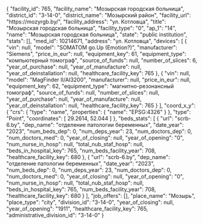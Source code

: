 {
    "facility_id": 765,
    "facility_name": "Мозырская городская больница",
    "district_id": "3-14-0",
    "district_name": "Мозырский район",
    "facility_url": "https:\/\/mozyrgb.by\/",
    "facility_address": "ул. Котловца",
    "title": "Мозырская городская больница",
    "facility_type": "0",
    "ap_1": "14",
    "name": "Мозырская городская больница",
    "state": "public institution",
    "stats": [],
    "med_id": 10214671,
    "address": "ул. Котловца",
    "devices": [
        {
            "vin": null,
            "model": "SOMATOM go.Up (Emotion?)",
            "manufacturer": "Siemens",
            "price_in_eur": null,
            "equipment_key": 61,
            "equipment_type": "компьютерный томограф",
            "source_of_funds": null,
            "number_of_slices": 6,
            "year_of_purchase": null,
            "year_of_manufacture": null,
            "year_of_deinstallation": null,
            "healthcare_facility_key": 765
        },
        {
            "vin": null,
            "model": "MagFinder II\/AI3200",
            "manufacturer": null,
            "price_in_eur": null,
            "equipment_key": 62,
            "equipment_type": "магнитно-резонансный томограф",
            "source_of_funds": null,
            "number_of_slices": null,
            "year_of_purchase": null,
            "year_of_manufacture": null,
            "year_of_deinstallation": null,
            "healthcare_facility_key": 765
        }
    ],
    "coord_x_y": {
        "crs": {
            "type": "name",
            "properties": {
                "name": "EPSG:4326"
            }
        },
        "type": "Point",
        "coordinates": [
            29.2614,
            52.044
        ]
    },
    "beds_stats": [
        {
            "url": "scrb-6.by",
            "dep_name": "отделение патологии беременных",
            "date_year": "2023",
            "num_beds_dep": 0,
            "num_deps_year": 23,
            "num_doctors_dep": 0,
            "num_doctors_med": 0,
            "year_of_closing": null,
            "year_of_opening": "0",
            "num_nurse_in_hosp": null,
            "total_nub_staf_hosp": null,
            "beds_in_hospital_key": 765,
            "num_beds_facility_year": 708,
            "healthcare_facility_key": 680
        },
        {
            "url": "scrb-6.by",
            "dep_name": "отделение патологии беременных",
            "date_year": "2023",
            "num_beds_dep": 0,
            "num_deps_year": 23,
            "num_doctors_dep": 0,
            "num_doctors_med": 0,
            "year_of_closing": null,
            "year_of_opening": "0",
            "num_nurse_in_hosp": null,
            "total_nub_staf_hosp": null,
            "beds_in_hospital_key": 765,
            "num_beds_facility_year": 708,
            "healthcare_facility_key": 680
        }
    ],
    "job_offers": [],
    "place_name": "Мозырь",
    "place_type": "city",
    "division_id": "3-14-0",
    "year_of_closing": null,
    "year_of_opening": "1911",
    "healthcare_facility_key": 765,
    "administrative_division_id": "3-14-0"
}